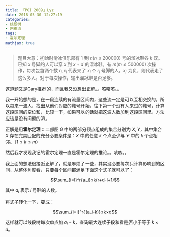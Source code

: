 ```yaml
---
title: 「POI 2009」Lyz
date: 2018-05-30 12:27:19
categories:
- 线段树
- 网络流
tags:
- 霍尔定理
mathjax: true
---
```


> 题目大意：初始时滑冰俱乐部有 $1$ 到 $n(n≤200000)$ 号的溜冰鞋各 $k$ 双。已知 $x$ 号脚的人可以穿 $x$ 到 $x+d$ 的溜冰鞋。有 $m(m≤500000)$ 次操作，每次包含两个数 $r_i,x_i$ 代表来了 $x_i$ 个 $r_i$ 号脚的人。$x_i$ 为负，则代表走了这么多人。对于每次操作，输出溜冰鞋是否足够。

这道题又是Gary推荐的，而且我又没想出正解。。咳咳咳。。

我一开始想的是，在一段连续的有流量区间内，这些流一定是可以互相交换的，所以每来一波人，找出从他们对应的鞋号开始，往下第一个没有人来过的鞋号，计算这段区间的空位和，比较一下，如果可以的话就把这波人数加到这段区间里。方法应该是没有问题的叭。

正解是用**霍尔定理**：二部图 $G$ 中的两部分顶点组成的集合分别为 $X,Y$，其中集合 $X$ 存在完美匹配的充分必要条件是：$X$ 中的任意 $k$ 个点至少与 $Y$ 中的 $k$ 个点相邻。（$1≤k≤m$）

然后我才发现我记的霍尔定理一直是霍尔定理的推论。。咳咳。。

我上面的想法很接近正解了，就是麻烦了一些，其实没必要每次只计算影响到的区间，从整体角度看，只要每个区间都满足下面这个式子就可以了：

$$\sum_{i=l}^r{a_i}≤k(r+d-l+1)$$

其中 $a_i$ 表示 $i$ 号鞋的人数。

将式子转化一下，变成：

$$\sum_{i=l}^r{(a_i-k)}≤k×d$$

这样就可以线段树每次单点加 $a_i-k$，查询最大连续子段和看是否小于等于 $k×d$。
